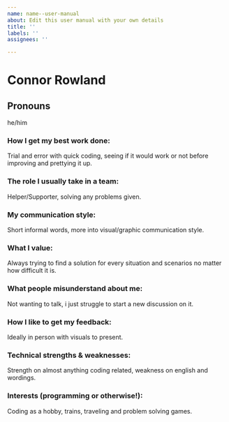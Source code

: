 ```yaml
---
name: name--user-manual
about: Edit this user manual with your own details
title: ''
labels: ''
assignees: ''

---
```


# Connor Rowland
## Pronouns
he/him

### How I get my best work done:
Trial and error with quick coding, seeing if it would work or not before improving and prettying it up.

### The role I usually take in a team:
Helper/Supporter, solving any problems given.

### My communication style:
Short informal words, more into visual/graphic communication style.

### What I value:
Always trying to find a solution for every situation and scenarios no matter how difficult it is.

### What people misunderstand about me:
Not wanting to talk, i just struggle to start a new discussion on it.

### How I like to get my feedback:
Ideally in person with visuals to present.

### Technical strengths & weaknesses:
Strength on almost anything coding related, weakness on english and wordings.

### Interests (programming or otherwise!):
Coding as a hobby, trains, traveling and problem solving games.